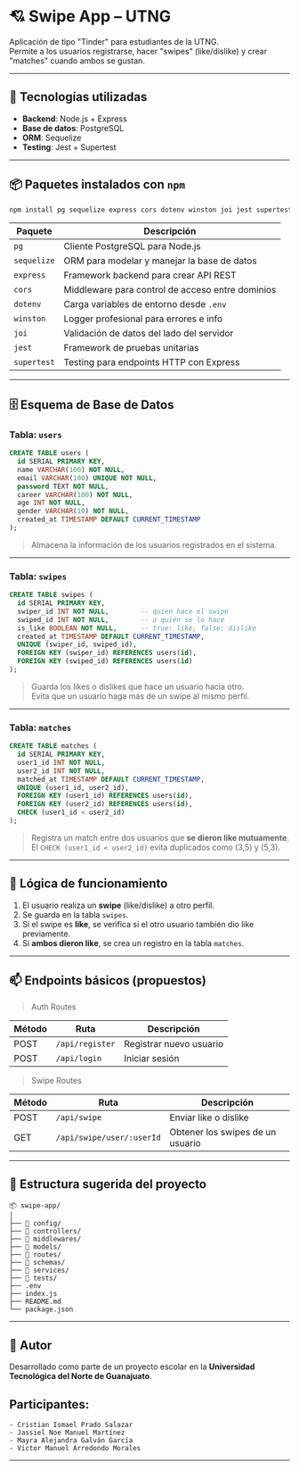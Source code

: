 
# 💘 Swipe App – UTNG

Aplicación de tipo "Tinder" para estudiantes de la UTNG.  
Permite a los usuarios registrarse, hacer "swipes" (like/dislike) y crear "matches" cuando ambos se gustan.

---

## 🚀 Tecnologías utilizadas

- **Backend**: Node.js + Express
- **Base de datos**: PostgreSQL
- **ORM**: Sequelize
- **Testing**: Jest + Supertest

---

## 📦 Paquetes instalados con `npm`

```bash
npm install pg sequelize express cors dotenv winston joi jest supertest
```

| Paquete       | Descripción                                              |
|---------------|----------------------------------------------------------|
| `pg`          | Cliente PostgreSQL para Node.js                         |
| `sequelize`   | ORM para modelar y manejar la base de datos              |
| `express`     | Framework backend para crear API REST                   |
| `cors`        | Middleware para control de acceso entre dominios         |
| `dotenv`      | Carga variables de entorno desde `.env`                  |
| `winston`     | Logger profesional para errores e info                   |
| `joi`         | Validación de datos del lado del servidor                |
| `jest`        | Framework de pruebas unitarias                           |
| `supertest`   | Testing para endpoints HTTP con Express                  |

---

## 🗄️ Esquema de Base de Datos

### Tabla: `users`

```sql
CREATE TABLE users (
  id SERIAL PRIMARY KEY,
  name VARCHAR(100) NOT NULL,
  email VARCHAR(100) UNIQUE NOT NULL,
  password TEXT NOT NULL,
  career VARCHAR(100) NOT NULL,
  age INT NOT NULL,
  gender VARCHAR(10) NOT NULL, 
  created_at TIMESTAMP DEFAULT CURRENT_TIMESTAMP
);
```

> Almacena la información de los usuarios registrados en el sistema.

---

### Tabla: `swipes`

```sql
CREATE TABLE swipes (
  id SERIAL PRIMARY KEY,
  swiper_id INT NOT NULL,        -- quien hace el swipe
  swiped_id INT NOT NULL,        -- a quién se lo hace
  is_like BOOLEAN NOT NULL,      -- true: like, false: dislike
  created_at TIMESTAMP DEFAULT CURRENT_TIMESTAMP,
  UNIQUE (swiper_id, swiped_id),
  FOREIGN KEY (swiper_id) REFERENCES users(id),
  FOREIGN KEY (swiped_id) REFERENCES users(id)
);
```

> Guarda los likes o dislikes que hace un usuario hacia otro.  
> Evita que un usuario haga más de un swipe al mismo perfil.

---

### Tabla: `matches`

```sql
CREATE TABLE matches (
  id SERIAL PRIMARY KEY,
  user1_id INT NOT NULL,
  user2_id INT NOT NULL,
  matched_at TIMESTAMP DEFAULT CURRENT_TIMESTAMP,
  UNIQUE (user1_id, user2_id),
  FOREIGN KEY (user1_id) REFERENCES users(id),
  FOREIGN KEY (user2_id) REFERENCES users(id),
  CHECK (user1_id < user2_id)
);
```

> Registra un match entre dos usuarios que **se dieron like mutuamente**.  
> El `CHECK (user1_id < user2_id)` evita duplicados como (3,5) y (5,3).

---

## 📌 Lógica de funcionamiento

1. El usuario realiza un **swipe** (like/dislike) a otro perfil.
2. Se guarda en la tabla `swipes`.
3. Si el swipe es **like**, se verifica si el otro usuario también dio like previamente.
4. Si **ambos dieron like**, se crea un registro en la tabla `matches`.

---

## 📫 Endpoints básicos (propuestos)

> Auth Routes 
> 
| Método | Ruta                      | Descripción                        |
|--------|---------------------------|------------------------------------|
| POST   | `/api/register`           | Registrar nuevo usuario            |
| POST   | `/api/login`              | Iniciar sesión                     |


> Swipe Routes
>
| Método | Ruta                      | Descripción                        |
|--------|---------------------------|------------------------------------|
| POST   | `/api/swipe`              | Enviar like o dislike              |
| GET    | `/api/swipe/user/:userId` | Obtener los swipes de un usuario   |


---

## 📁 Estructura sugerida del proyecto

```
📦 swipe-app/
│
├── 📁 config/
├── 📁 controllers/
├── 📁 middlewares/
├── 📁 models/
├── 📁 routes/
├── 📁 schemas/
├── 📁 services/
├── 📁 tests/
├── .env
├── index.js
├── README.md
└── package.json
```

---

## 📌 Autor

Desarrollado como parte de un proyecto escolar en la **Universidad Tecnológica del Norte de Guanajuato**.
## Participantes:
```
- Cristian Ismael Prado Salazar
- Jassiel Noe Manuel Martínez
- Mayra Alejandra Galván García
- Victor Manuel Arredondo Morales
```
---